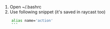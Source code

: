 1. Open ~/.bashrc
2. Use following snippet (it's saved in raycast too)
```bash
	alias name='action'
	```
